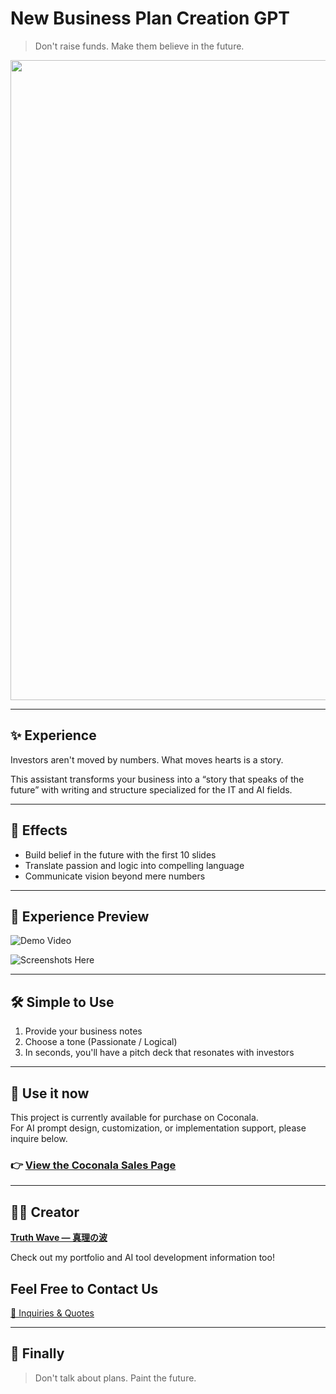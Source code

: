 # New Business Plan Creation GPT

> Don't raise funds.
> Make them believe in the future.

<p align="center">
<img width="1536" height="1024" alt="新規事業計画書GPTs" src="https://github.com/user-attachments/assets/92d5105e-0155-47a3-a425-9d0fd6a8dd76" />
</p>



---

## ✨ Experience

Investors aren't moved by numbers.
What moves hearts is a story.

This assistant transforms your business into a “story that speaks of the future”
with writing and structure specialized for the IT and AI fields.

---

## 🚀 Effects

- Build belief in the future with the first 10 slides
- Translate passion and logic into compelling language
- Communicate vision beyond mere numbers

---

## 📸 **Experience Preview**
![Demo Video](https://github.com/truthwave/GPT-for-new-business-plan-proposals/blob/main/English/business-plan-childcare-support-app.png)

![Screenshots Here](https://github.com/truthwave/GPT-for-new-business-plan-proposals/blob/main/English/company-strength-manufacturing-ai.png)

---

## 🛠 Simple to Use

1. Provide your business notes<br>
2. Choose a tone (Passionate / Logical)<br>
3. In seconds, you'll have a pitch deck that resonates with investors

---

## 🛒 Use it now

This project is currently available for purchase on Coconala.  
For AI prompt design, customization, or implementation support, please inquire below.


### 👉 [View the Coconala Sales Page](https://coconala.com/contents_market/pictures/cmfw6skpq099nal0huc9c9tzi)

---


## 🧑‍💻 Creator

**[Truth Wave ― 真理の波](https://github.com/truthwave)**  

Check out my portfolio and AI tool development information too!

## Feel Free to Contact Us
[📩 Inquiries & Quotes](mailto:realmadrid71214591@gmail.com)

---

## 🏁 Finally

> Don't talk about plans.
> Paint the future.
